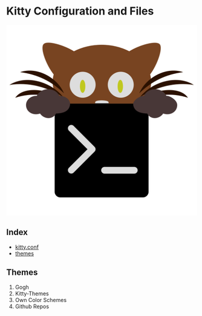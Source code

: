 # Kitty Configuration and Files

![kitty-logo](../src/img/kitty.svg)

## Index

- [kitty.conf](kitty.conf)
- [themes](kitty-themes/themes/)

## Themes

1. Gogh
2. Kitty-Themes
3. Own Color Schemes
4. Github Repos
